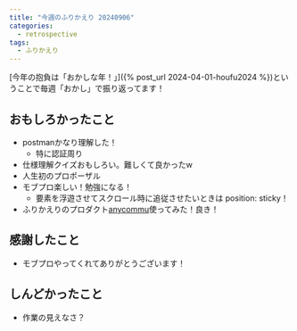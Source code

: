 ```yaml
---
title: "今週のふりかえり 20240906"
categories:
  - retrospective
tags:
  - ふりかえり
---
```


[今年の抱負は「おかしな年！」]({% post_url 2024-04-01-houfu2024 %})ということで毎週「おかし」で振り返ってます！  

## おもしろかったこと

- postmanかなり理解した！
  - 特に認証周り
- 仕様理解クイズおもしろい。難しくて良かったw
- 人生初のプロポーザル
- モブプロ楽しい！勉強になる！
  - 要素を浮遊させてスクロール時に追従させたいときは position: sticky！
- ふりかえりのプロダクト[anycommu](https://anycommu.web.app/)使ってみた！良き！

## 感謝したこと

- モブプロやってくれてありがとうございます！

## しんどかったこと

- 作業の見えなさ？
